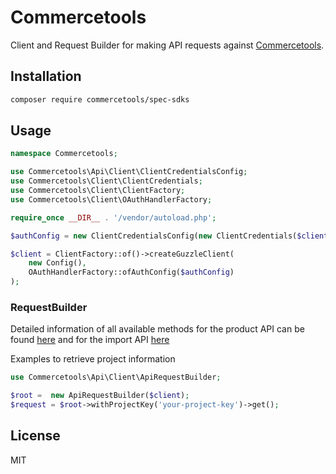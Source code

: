 # Commercetools

Client and Request Builder for making API requests against [Commercetools](https://www.commercetools.com).

## Installation

```sh
composer require commercetools/spec-sdks
```

## Usage

```php
namespace Commercetools;

use Commercetools\Api\Client\ClientCredentialsConfig;
use Commercetools\Client\ClientCredentials;
use Commercetools\Client\ClientFactory;
use Commercetools\Client\OAuthHandlerFactory;

require_once __DIR__ . '/vendor/autoload.php';

$authConfig = new ClientCredentialsConfig(new ClientCredentials($clientId, $clientSecret));

$client = ClientFactory::of()->createGuzzleClient(
    new Config(),
    OAuthHandlerFactory::ofAuthConfig($authConfig)
);
```

### RequestBuilder

Detailed information of all available methods for the product API can be found [here](lib/commercetools-api/docs/RequestBuilder.md)
and for the import API [here](lib/commercetools-import/docs/RequestBuilder.md)

Examples to retrieve project information

```php
use Commercetools\Api\Client\ApiRequestBuilder;

$root =  new ApiRequestBuilder($client);
$request = $root->withProjectKey('your-project-key')->get();
```

## License

MIT

